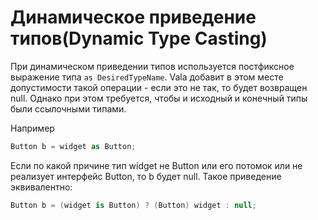 # Динамическое приведение типов\(Dynamic Type Casting\)

При динамическом приведении типов используется постфиксное выражение типа `as DesiredTypeName`. Vala добавит в этом месте допустимости такой операции - если это не так, то будет возвращен null. Однако при этом требуется, чтобы и исходный и конечный типы были ссылочными типами.

Например

```csharp
Button b = widget as Button;
```

Если по какой причине тип widget не Button или его потомок или не реализует интерфейс Button, то b будет null. Такое приведение эквивалентно:

```csharp
Button b = (widget is Button) ? (Button) widget : null;
```

